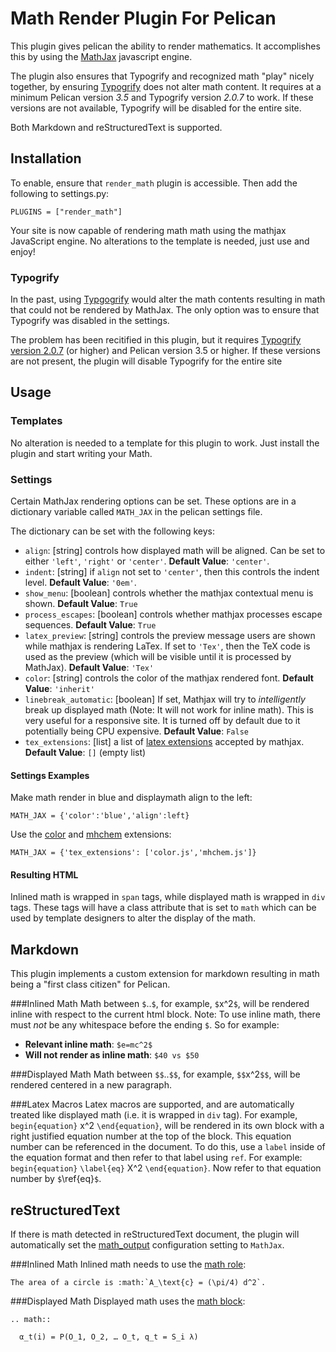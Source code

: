 Math Render Plugin For Pelican
==============================
This plugin gives pelican the ability to render mathematics. It accomplishes
this by using the [MathJax](http://www.mathjax.org/) javascript engine.

The plugin also ensures that Typogrify and recognized math "play" nicely together, by
ensuring [Typogrify](https://github.com/mintchaos/typogrify) does not alter math content.
It requires at a minimum Pelican version *3.5* and Typogrify version *2.0.7* to work.
If these versions are not available, Typogrify will be disabled for the entire site.

Both Markdown and reStructuredText is supported.

Installation
------------
To enable, ensure that `render_math` plugin is accessible.
Then add the following to settings.py:

    PLUGINS = ["render_math"]

Your site is now capable of rendering math math using the mathjax JavaScript
engine. No alterations to the template is needed, just use and enjoy!

### Typogrify
In the past, using [Typgogrify](https://github.com/mintchaos/typogrify) would alter the math contents resulting
in math that could not be rendered by MathJax. The only option was to ensure
that Typogrify was disabled in the settings.

The problem has been recitified in this plugin, but it requires [Typogrify version 2.0.7](https://pypi.python.org/pypi/typogrify)
(or higher) and Pelican version 3.5 or higher. If these versions are not present, the plugin will disable
Typogrify for the entire site

Usage
-----
### Templates
No alteration is needed to a template for this plugin to work. Just install
the plugin and start writing your Math. 

### Settings
Certain MathJax rendering options can be set. These options 
are in a dictionary variable called `MATH_JAX` in the pelican
settings file.

The dictionary can be set with the following keys:

 * `align`: [string] controls how displayed math will be aligned. Can be set to either
`'left'`, `'right'` or `'center'`. **Default Value**: `'center'`.
 * `indent`: [string] if `align` not set to `'center'`, then this controls the indent
level. **Default Value**: `'0em'`.
 * `show_menu`: [boolean] controls whether the mathjax contextual menu is shown.
**Default Value**: `True`
 * `process_escapes`: [boolean] controls whether mathjax processes escape sequences.
**Default Value**: `True`
 * `latex_preview`: [string] controls the preview message users are shown while mathjax is
rendering LaTex. If set to `'Tex'`, then the TeX code is used as the preview 
(which will be visible until it is processed by MathJax). **Default Value**: `'Tex'`
 * `color`: [string] controls the color of the mathjax rendered font. **Default Value**: `'inherit'`
 * `linebreak_automatic`: [boolean] If set, Mathjax will try to *intelligently* break up displayed math
(Note: It will not work for inline math). This is very useful for a responsive site. It
is turned off by default due to it potentially being CPU expensive. **Default Value**: `False`
 * `tex_extensions`: [list] a list of [latex extensions](http://docs.mathjax.org/en/latest/tex.html#tex-and-latex-extensions)
accepted by mathjax. **Default Value**: `[]` (empty list)

#### Settings Examples
Make math render in blue and displaymath align to the left:

    MATH_JAX = {'color':'blue','align':left}

Use the [color](http://docs.mathjax.org/en/latest/tex.html#color) and
[mhchem](http://docs.mathjax.org/en/latest/tex.html#mhchem) extensions:
    
    MATH_JAX = {'tex_extensions': ['color.js','mhchem.js']}

#### Resulting HTML
Inlined math is wrapped in `span` tags, while displayed math is wrapped in `div` tags.
These tags will have a class attribute that is set to `math` which 
can be used by template designers to alter the display of the math.

Markdown
--------
This plugin implements a custom extension for markdown resulting in math
being a "first class citizen" for Pelican. 

###Inlined Math
Math between `$`..`$`, for example, `$`x^2`$`, will be rendered inline
with respect to the current html block. Note: To use inline math, there
must *not* be any whitespace before the ending `$`. So for example:

 * **Relevant inline math**: `$e=mc^2$`
 * **Will not render as inline math**: `$40 vs $50`

###Displayed Math
Math between `$$`..`$$`, for example, `$$`x^2`$$`, will be rendered centered in a
new paragraph.

###Latex Macros
Latex macros are supported, and are automatically treated like displayed math 
(i.e. it is wrapped in `div` tag). For example, `begin{equation}` x^2 `\end{equation}`,
will be rendered in its own block with a right justified equation number
at the top of the block. This equation number can be referenced in the document.
To do this, use a `label` inside of the equation format and then refer to that label
using `ref`. For example: `begin{equation}` `\label{eq}` X^2 `\end{equation}`. Now
refer to that equation number by `$`\ref{eq}`$`.

reStructuredText
----------------
If there is math detected in reStructuredText document, the plugin will automatically
set the [math_output](http://docutils.sourceforge.net/docs/user/config.html#math-output) configuration setting to `MathJax`.

###Inlined Math
Inlined math needs to use the [math role](http://docutils.sourceforge.net/docs/ref/rst/roles.html#math):

```
The area of a circle is :math:`A_\text{c} = (\pi/4) d^2`.
```

###Displayed Math
Displayed math uses the [math block](http://docutils.sourceforge.net/docs/ref/rst/directives.html#math):

```
.. math::

  α_t(i) = P(O_1, O_2, … O_t, q_t = S_i λ)
```
